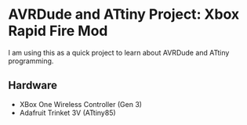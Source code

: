 # AVRDude and ATtiny Project: Xbox Rapid Fire Mod

 I am using this as a quick project to learn about AVRDude and ATtiny programming.

## Hardware

- XBox One Wireless Controller (Gen 3)
- Adafruit Trinket 3V (ATtiny85)
